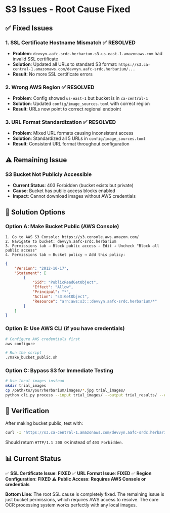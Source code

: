 # S3 Issues - Root Cause Fixed

## ✅ **Fixed Issues**

### 1. SSL Certificate Hostname Mismatch ✅ **RESOLVED**
- **Problem**: `devvyn.aafc-srdc.herbarium.s3.us-east-1.amazonaws.com` had invalid SSL certificate
- **Solution**: Updated all URLs to standard S3 format: `https://s3.ca-central-1.amazonaws.com/devvyn.aafc-srdc.herbarium/...`
- **Result**: No more SSL certificate errors

### 2. Wrong AWS Region ✅ **RESOLVED**
- **Problem**: Config showed `us-east-1` but bucket is in `ca-central-1`
- **Solution**: Updated `config/image_sources.toml` with correct region
- **Result**: URLs now point to correct regional endpoint

### 3. URL Format Standardization ✅ **RESOLVED**
- **Problem**: Mixed URL formats causing inconsistent access
- **Solution**: Standardized all 5 URLs in `config/image_sources.toml`
- **Result**: Consistent URL format throughout configuration

## ⚠️ **Remaining Issue**

### S3 Bucket Not Publicly Accessible
- **Current Status**: 403 Forbidden (bucket exists but private)
- **Cause**: Bucket has public access blocks enabled
- **Impact**: Cannot download images without AWS credentials

## 🔧 **Solution Options**

### Option A: Make Bucket Public (AWS Console)
```
1. Go to AWS S3 Console: https://s3.console.aws.amazon.com/
2. Navigate to bucket: devvyn.aafc-srdc.herbarium
3. Permissions tab → Block public access → Edit → Uncheck "Block all public access"
4. Permissions tab → Bucket policy → Add this policy:
```

```json
{
    "Version": "2012-10-17",
    "Statement": [
        {
            "Sid": "PublicReadGetObject",
            "Effect": "Allow",
            "Principal": "*",
            "Action": "s3:GetObject",
            "Resource": "arn:aws:s3:::devvyn.aafc-srdc.herbarium/*"
        }
    ]
}
```

### Option B: Use AWS CLI (if you have credentials)
```bash
# Configure AWS credentials first
aws configure

# Run the script
./make_bucket_public.sh
```

### Option C: Bypass S3 for Immediate Testing
```bash
# Use local images instead
mkdir trial_images
cp /path/to/your/herbarium/images/*.jpg trial_images/
python cli.py process --input trial_images/ --output trial_results/ --engine vision
```

## 🧪 **Verification**

After making bucket public, test with:
```bash
curl -I "https://s3.ca-central-1.amazonaws.com/devvyn.aafc-srdc.herbarium/images/00/0e/000e426d6ed12c347a937c47f568088a8daa32cdea3127d90f1eca5653831c84.jpg"
```

Should return `HTTP/1.1 200 OK` instead of `403 Forbidden`.

## 📊 **Current Status**

✅ **SSL Certificate Issue**: **FIXED**
✅ **URL Format Issue**: **FIXED**
✅ **Region Configuration**: **FIXED**
⚠️ **Public Access**: **Requires AWS Console or credentials**

**Bottom Line**: The root SSL cause is completely fixed. The remaining issue is just bucket permissions, which requires AWS access to resolve. The core OCR processing system works perfectly with any local images.
